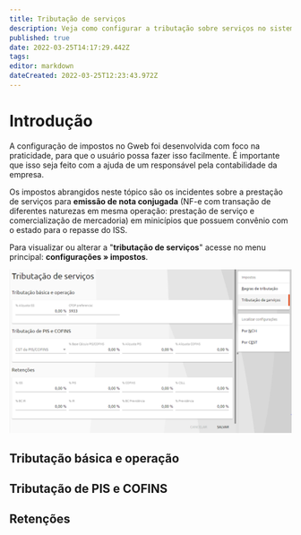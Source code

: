 ```yaml
---
title: Tributação de serviços
description: Veja como configurar a tributação sobre serviços no sistema
published: true
date: 2022-03-25T14:17:29.442Z
tags: 
editor: markdown
dateCreated: 2022-03-25T12:23:43.972Z
---
```


# Introdução

A configuração de impostos no Gweb foi desenvolvida com foco na praticidade, para que o usuário possa fazer isso facilmente.
É importante que isso seja feito com a ajuda de um responsável pela contabilidade da empresa.

Os impostos abrangidos neste tópico são os incidentes sobre a prestação de serviços para **emissão de nota conjugada** (NF-e com transação de diferentes naturezas em mesma operação: prestação de serviço e comercialização de mercadoria) em minicípios que possuem convênio com o estado para o repasse do ISS. 

Para visualizar ou alterar a "**tributação de serviços**" acesse no menu principal: **configurações » impostos**.

![tributação.png](/config/impostos/serviços/tributação.png)

## Tributação básica e operação


## Tributação de PIS e COFINS


## Retenções

